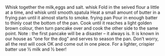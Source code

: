Whisk together the milk,eggs and salt. whisk
Fold in the seived flour a little at a time, and whisk until smooth.spatula
Heat a small amount of butter in a frying pan until it almost starts to smoke. frying pan
Pour in enough batter to thinly coat the bottom of the pan.
Cook until it reaches a light golden brown colour, then turn pancake over and cook the other side to the same point.
Note : the first pancake will be a disaster – it always is. It is known in our house as “one for the dog” and serves to season the pan. Don’t worry, all the rest will cook OK and come out in one piece.
For a lighter, crispier batter use ½ milk and ½ beer!